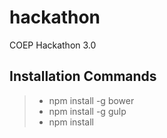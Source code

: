 # hackathon
COEP Hackathon 3.0

## Installation Commands

> - npm install -g bower
> - npm install -g gulp
> - npm install
